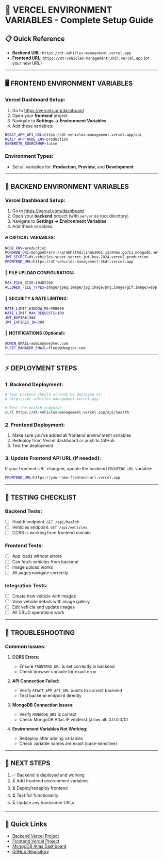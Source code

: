 # 🔐 **VERCEL ENVIRONMENT VARIABLES - Complete Setup Guide**

## 📋 **Quick Reference**
- **Backend URL**: `https://dt-vehicles-management.vercel.app`
- **Frontend URL**: `https://dt-vehicles-management-3kdr.vercel.app` (or your new URL)

---

## 🖥️ **FRONTEND ENVIRONMENT VARIABLES**

### **Vercel Dashboard Setup:**
1. Go to https://vercel.com/dashboard
2. Open your **frontend** project
3. Navigate to **Settings → Environment Variables**
4. Add these variables:

```bash
REACT_APP_API_URL=https://dt-vehicles-management.vercel.app/api
REACT_APP_NODE_ENV=production
GENERATE_SOURCEMAP=false
```

### **Environment Types:**
- Set all variables for: **Production**, **Preview**, and **Development**

---

## 🔧 **BACKEND ENVIRONMENT VARIABLES**

### **Vercel Dashboard Setup:**
1. Go to https://vercel.com/dashboard
2. Open your **backend** project (with `server` as root directory)
3. Navigate to **Settings → Environment Variables**
4. Add these variables:

#### **🔥 CRITICAL VARIABLES:**
```bash
NODE_ENV=production
MONGODB_URI=mongodb+srv://prabhathdilshan2001:1234@as.gp7z1.mongodb.net/dt_petty_cash
JWT_SECRET=dt-vehicles-super-secret-jwt-key-2024-vercel-production
FRONTEND_URL=https://dt-vehicles-management-3kdr.vercel.app
```

#### **📁 FILE UPLOAD CONFIGURATION:**
```bash
MAX_FILE_SIZE=10485760
ALLOWED_FILE_TYPES=image/jpeg,image/jpg,image/png,image/gif,image/webp,application/pdf
```

#### **🚦 SECURITY & RATE LIMITING:**
```bash
RATE_LIMIT_WINDOW_MS=900000
RATE_LIMIT_MAX_REQUESTS=100
JWT_EXPIRE=30d
JWT_EXPIRES_IN=30d
```

#### **📧 NOTIFICATIONS (Optional):**
```bash
ADMIN_EMAIL=admin@deeptec.com
FLEET_MANAGER_EMAIL=fleet@deeptec.com
```

---

## ⚡ **DEPLOYMENT STEPS**

### **1. Backend Deployment:**
```bash
# Your backend should already be deployed at:
# https://dt-vehicles-management.vercel.app

# Test the health endpoint:
curl https://dt-vehicles-management.vercel.app/api/health
```

### **2. Frontend Deployment:**
1. Make sure you've added all frontend environment variables
2. Redeploy from Vercel dashboard or push to GitHub
3. Test the deployment

### **3. Update Frontend API URL (if needed):**
If your frontend URL changed, update the backend `FRONTEND_URL` variable:
```bash
FRONTEND_URL=https://your-new-frontend-url.vercel.app
```

---

## 🧪 **TESTING CHECKLIST**

### **Backend Tests:**
- [ ] Health endpoint: `GET /api/health`
- [ ] Vehicles endpoint: `GET /api/vehicles`
- [ ] CORS is working from frontend domain

### **Frontend Tests:**
- [ ] App loads without errors
- [ ] Can fetch vehicles from backend
- [ ] Image upload works
- [ ] All pages navigate correctly

### **Integration Tests:**
- [ ] Create new vehicle with images
- [ ] View vehicle details with image gallery
- [ ] Edit vehicle and update images
- [ ] All CRUD operations work

---

## 🚨 **TROUBLESHOOTING**

### **Common Issues:**

1. **CORS Errors:**
   - Ensure `FRONTEND_URL` is set correctly in backend
   - Check browser console for exact error

2. **API Connection Failed:**
   - Verify `REACT_APP_API_URL` points to correct backend
   - Test backend endpoint directly

3. **MongoDB Connection Issues:**
   - Verify `MONGODB_URI` is correct
   - Check MongoDB Atlas IP whitelist (allow all: 0.0.0.0/0)

4. **Environment Variables Not Working:**
   - Redeploy after adding variables
   - Check variable names are exact (case-sensitive)

---

## 📝 **NEXT STEPS**

1. ✅ Backend is deployed and working
2. ⏳ Add frontend environment variables
3. ⏳ Deploy/redeploy frontend
4. ⏳ Test full functionality
5. ⏳ Update any hardcoded URLs

---

## 🔗 **Quick Links**
- [Backend Vercel Project](https://vercel.com/dashboard)
- [Frontend Vercel Project](https://vercel.com/dashboard)
- [MongoDB Atlas Dashboard](https://cloud.mongodb.com/)
- [GitHub Repository](https://github.com/Dill1027/DT_Vehicles_Management)
